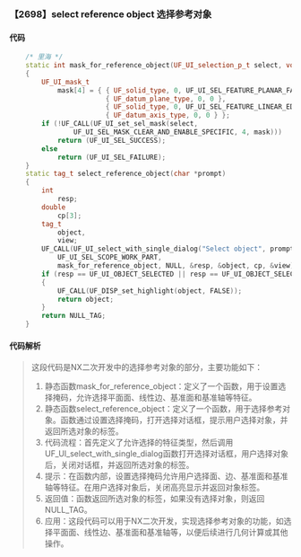 ### 【2698】select reference object 选择参考对象

#### 代码

```cpp
    /* 里海 */  
    static int mask_for_reference_object(UF_UI_selection_p_t select, void *type)  
    {  
        UF_UI_mask_t  
            mask[4] = { { UF_solid_type, 0, UF_UI_SEL_FEATURE_PLANAR_FACE },  
                        { UF_datum_plane_type, 0, 0 },  
                        { UF_solid_type, 0, UF_UI_SEL_FEATURE_LINEAR_EDGE },  
                        { UF_datum_axis_type, 0, 0 } };  
        if (!UF_CALL(UF_UI_set_sel_mask(select,  
                UF_UI_SEL_MASK_CLEAR_AND_ENABLE_SPECIFIC, 4, mask)))  
            return (UF_UI_SEL_SUCCESS);  
        else  
            return (UF_UI_SEL_FAILURE);  
    }  
    static tag_t select_reference_object(char *prompt)  
    {  
        int  
            resp;  
        double  
            cp[3];  
        tag_t  
            object,  
            view;  
        UF_CALL(UF_UI_select_with_single_dialog("Select object", prompt,  
            UF_UI_SEL_SCOPE_WORK_PART,  
            mask_for_reference_object, NULL, &resp, &object, cp, &view));  
        if (resp == UF_UI_OBJECT_SELECTED || resp == UF_UI_OBJECT_SELECTED_BY_NAME)  
        {  
            UF_CALL(UF_DISP_set_highlight(object, FALSE));  
            return object;  
        }  
        return NULL_TAG;  
    }

```

#### 代码解析

> 这段代码是NX二次开发中的选择参考对象的部分，主要功能如下：
>
> 1. 静态函数mask_for_reference_object：定义了一个函数，用于设置选择掩码，允许选择平面面、线性边、基准面和基准轴等特征。
> 2. 静态函数select_reference_object：定义了一个函数，用于选择参考对象。函数通过设置选择掩码，打开选择对话框，提示用户选择对象，并返回所选对象的标签。
> 3. 代码流程：首先定义了允许选择的特征类型，然后调用UF_UI_select_with_single_dialog函数打开选择对话框，用户选择对象后，关闭对话框，并返回所选对象的标签。
> 4. 提示：在函数内部，设置选择掩码允许用户选择面、边、基准面和基准轴等特征。在用户选择对象后，关闭高亮显示并返回对象标签。
> 5. 返回值：函数返回所选对象的标签，如果没有选择对象，则返回NULL_TAG。
> 6. 应用：这段代码可以用于NX二次开发，实现选择参考对象的功能，如选择平面面、线性边、基准面和基准轴等，以便后续进行几何计算或其他操作。
>
